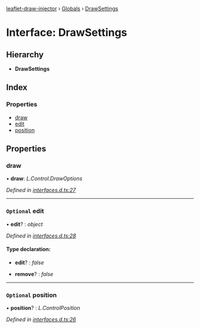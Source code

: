 [leaflet-draw-injector](../README.md) › [Globals](../globals.md) › [DrawSettings](drawsettings.md)

# Interface: DrawSettings

## Hierarchy

* **DrawSettings**

## Index

### Properties

* [draw](drawsettings.md#draw)
* [edit](drawsettings.md#optional-edit)
* [position](drawsettings.md#optional-position)

## Properties

###  draw

• **draw**: *L.Control.DrawOptions*

*Defined in [interfaces.d.ts:27](https://github.com/OpenCIAg/Ngx-Leaflet-Draw-Injector/blob/fcb54a5/projects/ngx-leaflet-draw-injector/src/lib/interfaces.d.ts#L27)*

___

### `Optional` edit

• **edit**? : *object*

*Defined in [interfaces.d.ts:28](https://github.com/OpenCIAg/Ngx-Leaflet-Draw-Injector/blob/fcb54a5/projects/ngx-leaflet-draw-injector/src/lib/interfaces.d.ts#L28)*

#### Type declaration:

* **edit**? : *false*

* **remove**? : *false*

___

### `Optional` position

• **position**? : *L.ControlPosition*

*Defined in [interfaces.d.ts:26](https://github.com/OpenCIAg/Ngx-Leaflet-Draw-Injector/blob/fcb54a5/projects/ngx-leaflet-draw-injector/src/lib/interfaces.d.ts#L26)*
